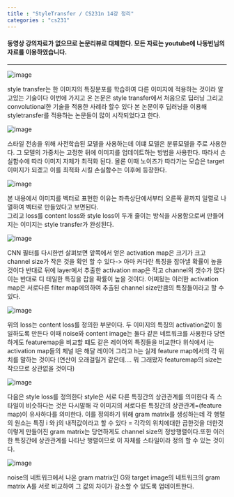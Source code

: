 ```yaml
---
title : "StyleTransfer / CS231n 14강 정리"
categories : "cs231"
--- 
```


####  동영상 강의자료가 없으므로 논문리뷰로 대체한다. 모든 자료는 youtube에 나동빈님의 자료를 이용하였습니다.

-------------

![image](https://user-images.githubusercontent.com/65720894/130194889-332d890d-7b4e-4f12-8633-0b9c44eaddc7.png)


style transfer는 한 이미지의 특징분포를 학습하여 다른 이미지에 적용하는 것이라 알고있는 기술이다 이번에 가지고 온 논문은 style transfer에서 처음으로
딥러닝 그리고 convolutional한 기술을 적용한 사례라 할수 있다 본 논문이후 딥러닝을 이용해 styletransfer를 적용하는 논문들이 많이 시작되었다고 한다.

![image](https://user-images.githubusercontent.com/65720894/130195163-88910141-df51-45a9-9f41-a57f674448ef.png)

스타일 전송을 위해 사전학습된 모델을 사용하는데 이떄 모델은 분류모델을 주로 사용한다. 그 모델의 가중치는 고정한 뒤에 이미지를 업데이트하는
방법을 사용한다. 따라서 손실함수에 따라 이미지 자체가 최적화 된다. 몰론 이때 노이즈가 따라가는 모습은 target 이미지가 되겠고 이를 최적화 시킬
손실함수는 이후에 등장한다.

![image](https://user-images.githubusercontent.com/65720894/130195976-ec00ff7b-9fbb-470c-9f25-3e34711e9f56.png)

본 내용에서 이미지를 벡터로 표현한 이유는 좌측상단에서부터 오른쪽 끝까지 일렬로 나열하여 벡터로 만들었다고 보면된다.  
그리고 loss를 content loss와 style loss이 두개 줄이는 방식을 사용함으로써 만들어지는 이미지는 style transfer가 완성된다.

![image](https://user-images.githubusercontent.com/65720894/130196687-3186160e-849f-4d57-a0de-fad604db444e.png)

CNN 필터를 다시한번 살펴보면 앞쪽에서 얻은 activation map은 크기가 크고 channel size가 작은 것을 확인 할 수 있다-> 아마
커다란 특징을 잡아낼 확률이 높을 것이다 반대로 뒤에 layer에서 추출한 activation map은 작고 channel의 갯수가 많다 이는 반대로
디 테일한 특징을 잡을 확률이 높을 것이다. 어찌됬는 이러한 activation map은 서로다른 filter map에의하여 추출된 channel size만큼의
특징들이라고 할 수 있다.

![image](https://user-images.githubusercontent.com/65720894/130197135-66038161-555d-4dd5-96d2-956f5bb39ae1.png)

위의 loss는 content loss를 정의한 부분이다. 두 이미지의 특징의 activation값이 동일하도록 만든다
이때 noise와 content image는 둘다 같은 네트워크를 사용한다 당연하게도 featuremap을 비교할 떄도 같은 레이어의 특징들을 비교한다
위식에서 i는 activation map들의 체널 l은 해달 레이어 그리고 h는 실제 feature map에서의 각 위치를 말하는 것이다 
(연산이 오래걸릴거 같은데.... 뭐 그래봤자 featuremap의 size는 작으므로 상관없을 것이다)

![image](https://user-images.githubusercontent.com/65720894/130198254-b61ac634-f549-48d1-bfe9-f84c2c6ea72e.png)

다음은 style loss를 정의한다 style은 서로 다른 특징간의 상관관계를 의미한다 즉 스타일이 비슷하다는 것은 다시말해
각 이미지의 서로다른 특징간의 상관관계=(feature map)이 유사하다를 의미한다. 이를 정의하기 위해 gram matrix를 생성하는데
각 행렬의 원소는 특징 i 와 j의 내적값이라고 할 수 있다 = 각각의 위치에대한 곱한것을 더한것 이렇게 만들어진 gram matrix는
당연하게도 channel size의 정방행렬이다.또한 이러한 특징간에 상관관계를 나타난 행렬이므로 이 자체를 스타일이라 정의
할 수 있는 것이다.

![image](https://user-images.githubusercontent.com/65720894/130199594-f793bdca-7b0d-440b-b62d-fd1031ede565.png)

noise의 네트워크에서 나온 gram matrix인 G와 target image의 네트워크의 gram matrix A를 서로 비교하여 그 값의 차이가 감소할 수 있도록
업데이트한다. 









